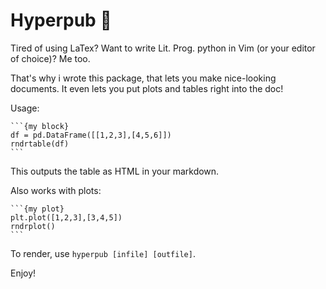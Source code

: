 
# Hyperpub :thought_balloon:

Tired of using LaTex? Want to write Lit. Prog. python in Vim (or your editor of
choice)? Me too.

That's why i wrote this package, that lets you make nice-looking documents. It
even lets you put plots and tables right into the doc!

Usage:

``````
```{my block}
df = pd.DataFrame([[1,2,3],[4,5,6]])
rndrtable(df)
```
``````

This outputs the table as HTML in your markdown.

Also works with plots:

``````
```{my plot}
plt.plot([1,2,3],[3,4,5])
rndrplot()
```
``````

To render, use `hyperpub [infile] [outfile]`.

Enjoy!
